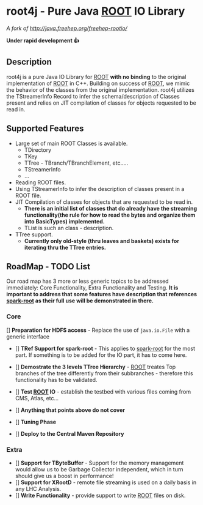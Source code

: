 # root4j - Pure Java [ROOT](https://root.cern.ch/) IO Library
*A fork of http://java.freehep.org/freehep-rootio/*

**Under rapid development :+1:**

## Description
root4j is a pure Java IO Library for [ROOT](https://root.cern.ch/) __with no binding__ to the original implementation of [ROOT](https://root.cern.ch/) in C++. Building on success of [ROOT](https://root.cern.ch/), we mimic the behavior of the classes from the original implementation. root4j utilizes the TStreamerInfo Record to infer the schema/description of Classes present and relies on JIT compilation of classes for objects requested to be read in. 

## Supported Features
- Large set of main ROOT Classes is available. 
  - TDirectory
  - TKey
  - TTree - TBranch/TBranchElement, etc.....
  - TStreamerInfo
  - ...
- Reading ROOT files.
- Using TStreamerInfo to infer the description of classes present in a ROOT file.
- JIT Compilation of classes for objects that are requested to be read in.
  - **There is an initial list of classes that do already have the streaming functionality(the rule for how to read the bytes and organize them into BasicTypes) implemented.**
  - TList is such an class - description.
- TTree support.
  - __Currently only old-style (thru leaves and baskets) exists for iterating thru the TTree entries.__

## RoadMap - TODO List
Our road map has 3 more or less generic topics to be addressed immediately: Core Functionality, Extra Functionality and Testing. __It is important to address that some features have description that references [spark-root](https://github.com/diana-hep/spark-root) as their full use will be demonstrated in there.__

### Core 
[] **Preparation for HDFS access** - Replace the use of `java.io.File` with a generic interface
- [] **TRef Support for spark-root** - This applies to [spark-root](https://github.com/diana-hep/spark-root) for the most part. If something is to be added for the IO part, it has to come here.
- [] **Demostrate the 3 levels TTree Hierarchy** - [ROOT](https://root.cern.ch/) treates Top branches of the tree differently from their subbranches - therefore this functionality has to be validated.
- [] **Test [ROOT](https://root.cern.ch/) IO** - establish the testbed with various files coming from CMS, Atlas, etc... 
- [] **Anything that points above do not cover**

- [] **Tuning Phase**
- [] **Deploy to the Central Maven Repository**

### Extra
- [] **Support for TByteBuffer** - Support for the memory management would allow us to be Garbage Collector independent, which in turn should give us a boost in performance!
- [] **Support for XRootD** - remote file streaming is used on a daily basis in any LHC Analysis.
- [] **Write Functionality** - provide support to write [ROOT](https://root.cern.ch/) files on disk.

